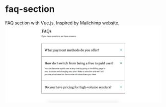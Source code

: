 # faq-section
FAQ section with Vue.js. Inspired by Mailchimp website.
![FAQ screenshot](/faq-screenshot.png?raw=true "FAQ screenshot")
